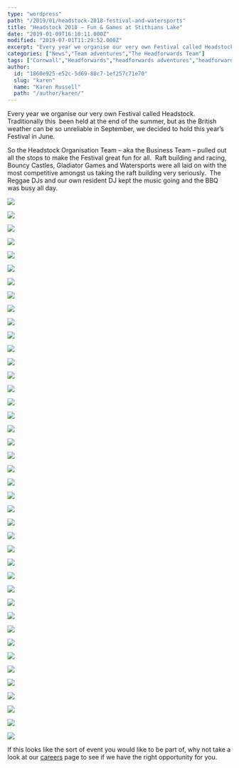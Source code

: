 ```yaml
---
type: "wordpress"
path: "/2019/01/headstock-2018-festival-and-watersports"
title: "Headstock 2018 – Fun & Games at Stithians Lake"
date: "2019-01-09T16:10:11.000Z"
modified: "2019-07-01T11:29:52.000Z"
excerpt: "Every year we organise our very own Festival called Headstock.  Traditionally this  been held at the end of the summer, but as the British weather can be so unreliable in September, we decided to hold this year’s Festival in June. So the Headstock Organisation Team – aka the Business Team – pulled out all the …"
categories: ["News","Team adventures","The Headforwards Team"]
tags: ["Cornwall","Headforwards","headforwards adventures","headforwards festival","Headforwards Team","headstock","Outsourcing","software jobs","software jobs cornwall","software jobs uk","Software Outsourcing","the roseland","the roseland peninsular"]
author:
  id: "1860e925-e52c-5d69-88c7-1ef257c71e70"
  slug: "karen"
  name: "Karen Russell"
  path: "/author/karen/"
---
```

Every year we organise our very own Festival called Headstock.  Traditionally this  been held at the end of the summer, but as the British weather can be so unreliable in September, we decided to hold this year’s Festival in June.

So the Headstock Organisation Team – aka the Business Team – pulled out all the stops to make the Festival great fun for all.  Raft building and racing, Bouncy Castles, Gladiator Games and Watersports were all laid on with the most competitive amongst us taking the raft building very seriously.  The Reggae DJs and our own resident DJ kept the music going and the BBQ was busy all day.

<section class="gallery">

![](/wp-content/uploads/2019/01/36240576_10156557481288200_981399722193321984_n.jpg)

![](/wp-content/uploads/2019/01/2018-06-30-14.01.14.jpg)

![](/wp-content/uploads/2019/01/2018-06-30-14.01.16.jpg)

![](/wp-content/uploads/2019/01/2018-06-30-14.01.22.jpg)

![](/wp-content/uploads/2019/01/2018-06-30-14.01.38.jpg)

![](/wp-content/uploads/2019/01/2018-06-30-14.02.05.jpg)

![](/wp-content/uploads/2019/01/2018-06-30-14.02.09.jpg)

![](/wp-content/uploads/2019/01/2018-06-30-14.02.12.jpg)

![](/wp-content/uploads/2019/01/2018-06-30-14.02.19.jpg)

![](/wp-content/uploads/2019/01/2018-06-30-14.02.25.jpg)

![](/wp-content/uploads/2019/01/2018-06-30-14.02.27.jpg)

![](/wp-content/uploads/2019/01/2018-06-30-14.02.57.jpg)

![](/wp-content/uploads/2019/01/36389807_10156560315383200_3971093261136691200_n.jpg)

![](/wp-content/uploads/2019/01/2018-06-30-14.07.08.jpg)

![](/wp-content/uploads/2019/01/2018-06-30-14.07.10.jpg)

![](/wp-content/uploads/2019/01/2018-06-30-14.07.13.jpg)

![](/wp-content/uploads/2019/01/2018-06-30-14.07.26.jpg)

![](/wp-content/uploads/2019/01/2018-06-30-14.07.38.jpg)

![](/wp-content/uploads/2019/01/2018-06-30-14.07.41.jpg)

![](/wp-content/uploads/2019/01/2018-06-30-14.28.34.jpg)

![](/wp-content/uploads/2019/01/2018-06-30-14.28.51.jpg)

![](/wp-content/uploads/2019/01/2018-06-30-14.28.57.jpg)

![](/wp-content/uploads/2019/01/2018-06-30-14.29.00.jpg)

![](/wp-content/uploads/2019/01/2018-06-30-14.29.07.jpg)

![](/wp-content/uploads/2019/01/2018-06-30-14.29.56.jpg)

![](/wp-content/uploads/2019/01/2018-06-30-14.30.05.jpg)

![](/wp-content/uploads/2019/01/2018-06-30-14.30.23.jpg)

![](/wp-content/uploads/2019/01/2018-06-30-14.30.41.jpg)

![](/wp-content/uploads/2019/01/2018-06-30-14.31.10.jpg)

![](/wp-content/uploads/2019/01/2018-06-30-14.45.23.jpg)

![](/wp-content/uploads/2019/01/2018-06-30-14.45.43.jpg)

![](/wp-content/uploads/2019/01/2018-06-30-14.45.53.jpg)

![](/wp-content/uploads/2019/01/2018-06-30-15.17.15.jpg)

![](/wp-content/uploads/2019/01/2018-06-30-15.17.19.jpg)

![](/wp-content/uploads/2019/01/2018-06-30-15.17.37.jpg)

![](/wp-content/uploads/2019/01/2018-06-30-15.17.40.jpg)

![](/wp-content/uploads/2019/01/2018-06-30-15.18.29.jpg)

![](/wp-content/uploads/2019/01/2018-06-30-15.18.39.jpg)

![](/wp-content/uploads/2019/01/2018-06-30-15.19.00.jpg)

![](/wp-content/uploads/2019/01/2018-06-30-15.19.35.jpg)

![](/wp-content/uploads/2019/01/2018-06-30-15.25.14.jpg)

</section>



If this looks like the sort of event you would like to be part of, why not take a look at our [careers](http://www.headforwards.com/careers/) page to see if we have the right opportunity for you.